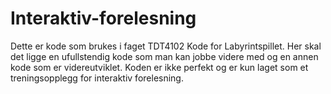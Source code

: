 # Interaktiv-forelesning

Dette er kode som brukes i faget TDT4102
Kode for Labyrintspillet. Her skal det ligge en ufullstendig kode som man kan jobbe videre med og en annen kode som er videreutviklet. Koden er ikke perfekt og er kun laget som et treningsopplegg for interaktiv forelesning.
